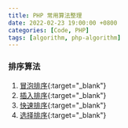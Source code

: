 ```yaml
---
title: PHP 常用算法整理
date: 2022-02-23 19:00:00 +0800
categories: [Code, PHP]
tags: [algorithm, php-algorithm]
---
```


### 排序算法

1. [冒泡排序](https://gist.github.com/helloxxb/4ca98f324dddd28052aa1d70152ec753){:target="_blank"}
2. [插入排序](https://gist.github.com/helloxxb/0e3297328fffc3e3396796b6c1b1e74d){:target="_blank"}
3. [快速排序](https://gist.github.com/helloxxb/2305a0754f1b998f65b326461e0381ea){:target="_blank"}
4. [选择排序](https://gist.github.com/helloxxb/9c8ef9b2a809d9a90920d95f41bfb75c){:target="_blank"}